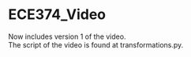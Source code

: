 # ECE374_Video

Now includes version 1 of the video. <br />
The script of the video is found at transformations.py.
